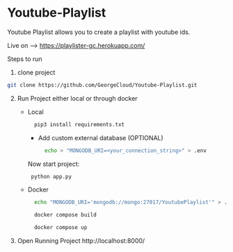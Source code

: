 # Youtube-Playlist
Youtube Playlist allows you to create a playlist with youtube ids.

Live on --> https://playlister-gc.herokuapp.com/

Steps to run

1. clone project
```bash
git clone https://github.com/GeorgeCloud/Youtube-Playlist.git
```

2. Run Project either local or through docker
    - Local
      ```bash
        pip3 install requirements.txt
      ```
      - Add custom external database (OPTIONAL)
        ```bash
          echo > "MONGODB_URI=<your_connection_string>" > .env
        ```
       Now start project:
       ```bash
        python app.py
      ```
     - Docker
        ```bash
          echo "MONGODB_URI='mongodb://mongo:27017/YoutubePlaylist'" > .env
        ```
        ```bash
          docker compose build
        ```
        ```bash
          docker compose up
        ```
    
  3. Open Running Project
    http://localhost:8000/
    

